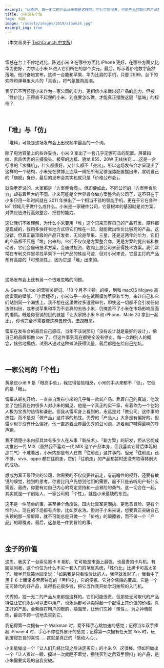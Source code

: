 ```yaml
---
excerpt: "优秀的，独一无二的产品从来都是这样的。它们可能很贵，但那些无可取代的产品特性让它们永远可以击中用户，也永远都可以卖得起一个配得上其价值的价格。"
title: 小米没有个性
tags: 科技
image: "/assets/images/2019/xiaomi9.jpg"
excerpt_img: true
---
```


（本文首发于 [TechCrunch 中文版](https://techcrunch.cn/2019/02/23/still-xiaomi/)）

<br>

雷总在台上不停地对比，陈述小米 9 在哪些方面比 iPhone 更好，在哪些方面又比华为更好，力求让小米 9 进入它们所在的那个次元。最后，标示着价格数字轰然落地，他兴奋地宣布，这样一台能和苹果、华为比肩的手机，只要 2999。台下的欢呼和弹幕里大片的「真香」，将气氛推向高潮。

我早已不再怀疑小米作为一家公司的实力，更相信小米做出好产品的能力，但被「性价比」压得直不起腰的小米，到底要怎么做，才能真正摆脱这层「低端」的桎梏？

<br>

## 「堆」与「仿」
「堆料」可能是这场发布会上出现频率最高的一个词。

除了电池容量上的些许妥协，小米 9 拿出了一套几乎无懈可击的配置。屏幕指纹、素质优秀的三摄像头、极窄的边框、骁龙 855、20W 无线快充……这是一台标准的「水桶机」，什么都很好，又什么都不「突出」。所以这场发布会才呈现出了这样的一个结构，小米先在微博上连续一周把所有足够强势配置摆出来，宣明自己的「旗舰」身份，最后的发布会其实也就只是「价格公布会」。

就像老罗说的，大家都是「方案整合商」。但即便如此，不同公司的「方案整合能力」却有着巨大的不同。小米可能是全世界最会做方案整合的公司了，这不只在于小米只用一年时间就在 2011 年搞出了一个相当不错的智能手机，更在于它在各种 IoT 领域几乎做什么成什么。小米是一家硬件公司，它最根本的基因就是对方案、对供应链进行高效整合、把控的能力。

这让我们不难理解，为什么小米要用「堆」这个词来形容自己的产品开发。原料都是现成的，我用多快好省地方式将它们堆在一起，就能做出性价比够高的产品。这没错，但真正最顶级的产品开发者，无论是苹果、三星，还是这两年的华为，它们的产品都不只是「堆」出来的。它们不仅仅是方案整合商，更是方案的提出者和推动者，它们会自研技术方案，会通过投资、收购上游公司来获得技术方案。我们常常在专利文件里寻找苹果下一代产品的蛛丝马迹，但对小米来说，它最主打的产品却有高度的「可预测性」，因为它是「堆」出来的。

<br>

这场发布会上还有另一个很难忽略的问题。

从 Game Turbo 的营销关键词、「18 个月不卡顿」的梗，到和 macOS Mojave 高度雷同的壁纸、「小爱捷径」，小米似乎一直在试图模仿苹果和华为，来让自己和它们站到同一个海拔上。我不想在这里做过多道德审判，即使这一切都不会引发任何法律纠纷，或者说苹果和华为不会真的去告小米，仍掩盖不了小米在市场影响层面的懒惰。既是你营销的目的就是「让大家把小米 9 和 iPhone、Mate 20 拿到一起比」，你也完全不需要像这样去模仿，去蹭概念。

雷军在发布会的最后自己感叹，当年不该说那句「没有设计就是最好的设计」，把自己的品牌都做 low 了。但这件事到现在都完全没有停止。每一次蹭别人的概念，拙劣地模仿，试图从通过这种做法获得流量，最后都是在给自己挖坑。

<br>

## 一家公司的「个性」
黄章说小米 9 是「眼高手低」，我觉得恰恰相反，小米的手从来都不「低」，它低的是「眼」。

雷军从最初开始，一直亲自发布小米的几乎每一款新产品。靠着自己的真诚，他改变了包括我在内很多人对小米的偏见。他是一个真正的实干家，有着作为一个创始人极为宝贵的热情和谦逊。但我从雷军身上看到的，永远是对「做公司」这件事的热忱，而不是对「做产品」这件事的热忱。优秀的「产品人」大多是有偏好的，但雷军似乎没有什么偏好，他一直追着业界最优秀的公司跑，追着用户喊得最响的呼声跑。

我不清楚小米内部具体有多少人在从事「新技术」、「新方案」的研发，但从它能成功推出一代 MIX（虽然我不喜欢一代 MIX 这个产品本身，但我喜欢它背后体现的那口气）不难看出，小米内部是有人在做「往前走」这件事的。但光「往前走」还不够，vivo、oppo 都在往前走，它们「往前走」的产品都暂时还没有取得特别大的成功。

想成为真正最顶尖的公司，你需要的不仅仅要往前走，有前瞻性的视野，还要有敏锐的嗅觉，独到的思考，你要比用户先想到他们的需要，而不只是去听用户有什么需要。最终，你要有对自己内心的笃定坚持和一点冒险的勇气。这一切合在一起，其实就是一个创始人、一家公司的「个性」，就是小米最缺的东西。

这不是一件简单的事。甚至换个角度说，国内比雷军更固执、更愿意冒险、更有个性的人，现在的下场都有点惨，比如罗永浩。但对于小米来说，想要真正突破自己头顶的那一层屏障，就不可能总是只做一个「价格」的颠覆者，而不做一个「产品」的颠覆者。最后，这总是一件要冒险的事。

<br>

## 金子的价值
这周，我买了一台索尼黑卡 6 相机，它可能是市面上最强、也最贵的卡片机。有朋友问我，这个价位为什么不买一套入门的单反系统，「性价比」比黑卡可高太多了。我半开玩笑地回复说：「如果我是只看性价比的人，我早就发财了。」我看中了黑卡 6 上面诸多索尼独有的「黑科技」，它的便携，它对全焦段的覆盖。它是一个无可替代的好产品，值得我花很多钱，把它当作我开始学习拍照的入门机。

优秀的，独一无二的产品从来都是这样的。它们可能很贵，但那些无可取代的产品特性让它们永远可以击中用户，也永远都可以卖得起一个配得上其价值的价格。真正好的产品，会萦绕在用户的眼前，脑海里，让他们忘掉「理性」，为之神魂颠倒，最后不顾一切地去买到它。

我记得第一次拥有一个 Walkman 时，爱不释手心跳加速的感觉；记得当年双手捧起 iPhone 4 时，手心不停往外冒汗的感觉；记得第一次拥有任天堂 3ds 时，玩到废寝忘食的喜悦……这就是真正的「感动人心」。

小米能做出一个「让人们几经比较之后决定买它」的小米 9，这很棒。但如何做出一个「让人看过一眼、摸过一次就睡不着觉，攒钱买到之后双手颤抖」的产品，是小米需要实现的自我突破。